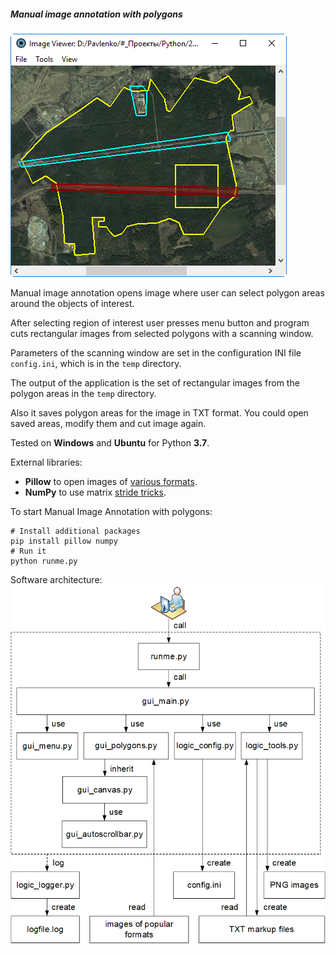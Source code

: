 ##### Manual image annotation with polygons

![Manual image annotation with polygons](data/2019.01.03-manual-image-annotation-with-polygons.png)

Manual image annotation opens image where user can select
polygon areas around the objects of interest.

After selecting region of interest user presses menu button
and program cuts rectangular images from selected polygons
with a scanning window.

Parameters of the scanning window are set in the configuration INI file `config.ini`,
which is in the `temp` directory.

The output of the application is the set of rectangular
images from the polygon areas in the `temp` directory.

Also it saves polygon areas for the image in TXT format.
You could open saved areas, modify them and cut image again.

Tested on **Windows** and **Ubuntu** for Python **3.7**.

External libraries:
   * **Pillow** to open images of [various formats](https://pillow.readthedocs.io/en/stable/handbook/image-file-formats.html).
   * **NumPy** to use matrix [stride tricks](https://docs.scipy.org/doc/numpy-1.15.0/reference/generated/numpy.lib.stride_tricks.as_strided.html).

To start Manual Image Annotation with polygons:
```shell
# Install additional packages
pip install pillow numpy
# Run it
python runme.py
```

Software architecture:
![Software architecture](data/2019.06.17-annotation-with-polygons-architecture.png)
